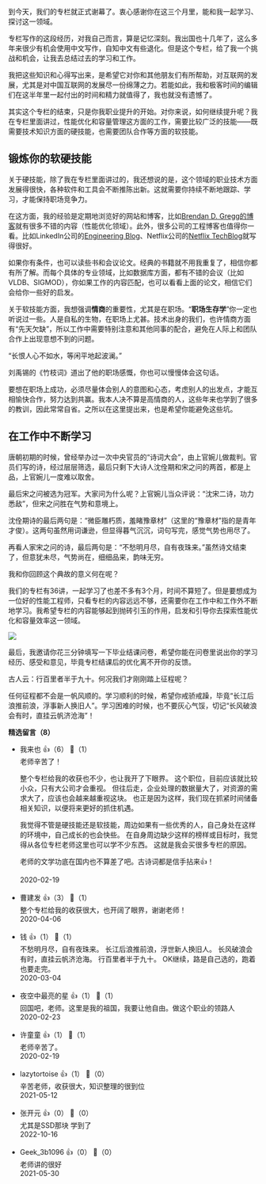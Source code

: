 到今天，我们的专栏就正式谢幕了。衷心感谢你在这三个月里，能和我一起学习、探讨这一领域。

专栏写作的这段经历，对我自己而言，算是记忆深刻。我出国也十几年了，这么多年来很少有机会使用中文写作，自知中文有些退化。但是这个专栏，给了我一个挑战和机会，让我去总结过去的学习和工作。

我把这些知识和心得写出来，是希望它对你和其他朋友们有所帮助，对互联网的发展，尤其是对中国互联网的发展尽一份绵薄之力。若能如此，我和极客时间的编辑们在这半年里一起付出的时间和精力就值得了，我也就没有遗憾了。

其实这个专栏的结束，只是你我职业提升的开始。对你来说，如何继续提升呢？我在专栏里面讲过，性能优化和容量管理这方面的工作，需要比较广泛的技能——既需要技术知识方面的硬技能，也需要团队合作等方面的软技能。

## 锻炼你的软硬技能

关于硬技能，除了我在专栏里面讲过的，我还想说的是，这个领域的职业技术方面发展得很快，各种软件和工具会不断推陈出新。这就需要你持续不断地跟踪、学习，才能保持职场竞争力。

在这方面，我的经验是定期地浏览好的网站和博客，比如[Brendan D. Gregg的博客](http://www.brendangregg.com/)就有很多不错的内容（性能优化领域）。此外，很多公司的工程博客也值得你一看。比如LinkedIn公司的[Engineering Blog](https://engineering.linkedin.com/blog)、Netflix公司的[Netflix TechBlog](https://netflixtechblog.com/)就写得很好。

如果你有条件，也可以读些书和会议论文。经典的书籍就不用我重复了，相信你都有所了解。而每个具体的专业领域，比如数据库方面，都有不错的会议（比如VLDB、SIGMOD），你如果工作的内容匹配，也可以看看上面的论文，相信它们会给你一些好的启发。

关于软技能方面，我想强调**情商**的重要性，尤其是在职场。“**职场生存学**”你一定也听说过一些。人是自私的生物，在职场上尤甚。技术出身的我们，也许情商方面有“先天欠缺”，所以工作中需要特别注意和其他同事的配合，避免在人际上和团队合作上出现意想不到的问题。

“长恨人心不如水，等闲平地起波澜。”

刘禹锡的《竹枝词》道出了他的职场感慨，你也可以慢慢体会这句话。

要想在职场上成功，必须尽量体会别人的意图和心态，考虑别人的出发点，才能互相愉快合作，努力达到共赢。我本人决不算是高情商的人，这些年来也学到了很多的教训，因此常常自省。之所以在这里提出来，也是希望你能避免这些坑。

## 在工作中不断学习

唐朝初期的时候，曾经举办过一次中央官员的“诗词大会”，由上官婉儿做裁判。官员们写的诗，经过层层筛选，最后只剩下大诗人沈佺期和宋之问的两首，都是上品，上官婉儿一度难以取舍。

最后宋之问被选为冠军。大家问为什么呢？上官婉儿当众评说：“沈宋二诗，功力悉敌”，但宋之问胜在气势和意境上。

沈佺期诗的最后两句是：“微臣雕朽质，羞睹豫章材”（这里的“豫章材”指的是青年才俊）。这两句虽然用词谦逊，但显得暮气沉沉，词句写完，感觉气势也用尽了。

再看人家宋之问的诗，最后两句是：“不愁明月尽，自有夜珠来。”虽然诗文结束了，但意犹未尽，气势尚在，细细品来，韵味无穷。

我和你回顾这个典故的意义何在呢？

我们的专栏有36讲，一起学习了也差不多有3个月，时间不算短了。但是要想成为一位好的性能工程师，只看专栏的内容远远不够，还需要你在工作中和工作外不断地学习。我希望专栏的内容能够起到抛砖引玉的作用，启发和引导你去探索性能优化和容量效率这一领域。

[![](https://static001.geekbang.org/resource/image/f9/80/f9789d75066e2c363a8a8dc1bbe23880.png?wh=1936%2A851)](https://jinshuju.net/f/bu2Vcr)

最后，我邀请你花三分钟填写一下毕业结课问卷，希望你能在问卷里说出你的学习经历、感受和意见，毕竟专栏结课后的优化离不开你的反馈。

古人云：行百里者半于九十。何况我们才刚刚踏上征程呢？

任何征程都不会是一帆风顺的。学习顺利的时候，希望你戒骄戒躁，毕竟“长江后浪推前浪，浮事新人换旧人”。学习困难的时候，也不要灰心气馁，切记“长风破浪会有时，直挂云帆济沧海”！
<div><strong>精选留言（8）</strong></div><ul>
<li><span>我来也</span> 👍（6） 💬（1）<div>老师辛苦了！

整个专栏给我的收获也不少，也让我开了下眼界。
这个职位，目前应该就比较小众，只有大公司才会重视。
但往后走，企业处理的数据量大了，对资源的需求大了，应该也会越来越重视这块。
也正是因为这样，我们现在抓紧时间储备相关知识，以便将来更好的抓住机遇。

我觉得不管是硬技能还是软技能，周边如果有一些优秀的人，自己身处在这样的环境中，自己成长的也会快些。
在自身周边缺少这样的榜样或目标时，我觉得从各位专栏老师这里也可以学不少东西。
这就是我会买很多专栏的原因。

老师的文学功底在国内也不算差了吧。古诗词都是信手拈来👍！</div>2020-02-19</li><br/><li><span>曹建发</span> 👍（3） 💬（1）<div>整个专栏给我的收获很大，也开阔了眼界，谢谢老师！</div>2020-04-06</li><br/><li><span>钱</span> 👍（1） 💬（1）<div>不愁明月尽，自有夜珠来。
长江后浪推前浪，浮世新人换旧人。
长风破浪会有时，直挂云帆济沧海。
行百里者半于九十。
OK继续，路是自己选的，跑着也要走完。</div>2020-03-04</li><br/><li><span>夜空中最亮的星</span> 👍（1） 💬（1）<div>回国吧，老师。这里是我的祖国，我要让他自由。做这个职业的领路人</div>2020-02-23</li><br/><li><span>许童童</span> 👍（1） 💬（1）<div>老师辛苦了。</div>2020-02-19</li><br/><li><span>lazytortoise</span> 👍（1） 💬（0）<div>辛苦老师，收获很大，知识整理的很到位</div>2021-05-12</li><br/><li><span>张开元</span> 👍（0） 💬（0）<div>尤其是SSD那块 学到了</div>2022-10-16</li><br/><li><span>Geek_3b1096</span> 👍（0） 💬（0）<div>老师讲的很好</div>2021-05-30</li><br/>
</ul>